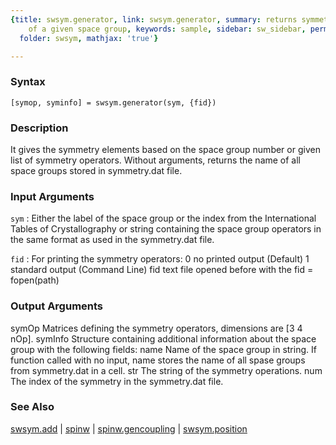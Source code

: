 ```yaml
---
{title: swsym.generator, link: swsym.generator, summary: returns symmetry operators
    of a given space group, keywords: sample, sidebar: sw_sidebar, permalink: swsym_generator.html,
  folder: swsym, mathjax: 'true'}

---
```


### Syntax

`[symop, syminfo] = swsym.generator(sym, {fid})`

### Description

It gives the symmetry elements based on the space group number or given
list of symmetry operators. Without arguments, returns the name of all
space groups stored in symmetry.dat file.
 

### Input Arguments

`sym`
: Either the label of the space group or the index from
  the International Tables of Crystallography or string
  containing the space group operators in the same format as
  used in the symmetry.dat file.

`fid`
: For printing the symmetry operators:
      0   no printed output (Default)
      1   standard output (Command Line)
      fid text file opened before with the fid = fopen(path)

### Output Arguments

symOp         Matrices defining the symmetry operators, dimensions are 
              [3 4 nOp].
symInfo       Structure containing additional information about the space 
              group with the following fields:
  name            Name of the space group in string. If function called
                  with no input, name stores the name of all spase groups
                  from symmetry.dat in a cell.
  str             The string of the symmetry operations.
  num             The index of the symmetry in the symmetry.dat file.

### See Also

[swsym.add](swsym_add.html) \| [spinw](spinw.html) \| [spinw.gencoupling](spinw_gencoupling.html) \| [swsym.position](swsym_position.html)

